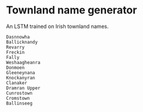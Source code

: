 # Townland name generator

An LSTM trained on Irish townland names.

```
Dasnnowha
Ballicknandy
Revarry
Freckin
Fally
Weshaagheanra
Donmoen
Gleeneynana
Knockanyran
Clanaker
Dramran Upper
Cunrostown
Cromstown
Ballinseeg

```
